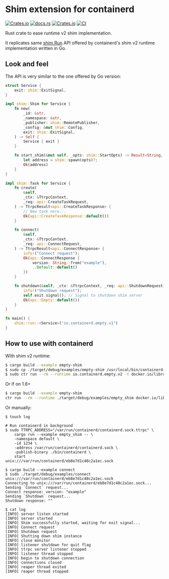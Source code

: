 # Shim extension for containerd

[![Crates.io](https://img.shields.io/crates/v/containerd-shim)](https://crates.io/crates/containerd-shim)
[![docs.rs](https://img.shields.io/docsrs/containerd-shim)](https://docs.rs/containerd-shim/latest/containerd-shim/)
[![Crates.io](https://img.shields.io/crates/l/containerd-shim)](https://github.com/containerd/rust-extensions/blob/main/LICENSE)
[![CI](https://github.com/mxpv/shim-rs/actions/workflows/ci.yml/badge.svg?branch=main)](https://github.com/mxpv/shim-rs/actions/workflows/ci.yml)

Rust crate to ease runtime v2 shim implementation.

It replicates same [shim.Run](https://github.com/containerd/containerd/blob/dbef1d56d7ebc05bc4553d72c419ed5ce025b05d/runtime/v2/example/cmd/main.go)
API offered by containerd's shim v2 runtime implementation written in Go.

## Look and feel

The API is very similar to the one offered by Go version:

```rust
struct Service {
    exit: shim::ExitSignal,
}

impl shim::Shim for Service {
    fn new(
        _id: &str,
        _namespace: &str,
        _publisher: shim::RemotePublisher,
        _config: &mut shim::Config,
        exit: shim::ExitSignal,
    ) -> Self {
        Service { exit }
    }

    fn start_shim(&mut self, _opts: shim::StartOpts) -> Result<String, Box<dyn Error>> {
        let address = shim::spawn(opts)?;
        Ok(address)
    }
}

impl shim::Task for Service {
    fn create(
        &self,
        _ctx: &TtrpcContext,
        _req: api::CreateTaskRequest,
    ) -> TtrpcResult<api::CreateTaskResponse> {
        // New task nere...
        Ok(api::CreateTaskResponse::default())
    }

    fn connect(
        &self,
        _ctx: &TtrpcContext,
        _req: api::ConnectRequest,
    ) -> TtrpcResult<api::ConnectResponse> {
        info!("Connect request");
        Ok(api::ConnectResponse {
            version: String::from("example"),
            ..Default::default()
        })
    }

    fn shutdown(&self, _ctx: &TtrpcContext, _req: api::ShutdownRequest) -> TtrpcResult<api::Empty> {
        info!("Shutdown request");
        self.exit.signal(); // Signal to shutdown shim server
        Ok(api::Empty::default())
    }
}

fn main() {
    shim::run::<Service>("io.containerd.empty.v1")
}

```

## How to use with containerd

With shim v2 runtime:

```bash
$ cargo build --example empty-shim
$ sudo cp ./target/debug/examples/empty-shim /usr/local/bin/containerd-shim-empty-v2
$ sudo ctr run --rm --runtime io.containerd.empty.v2 -t docker.io/library/hello-world:latest hello
```

Or if on 1.6+

```bash
$ cargo build --example empty-shim
ctr run --rm --runtime ./target/debug/examples/empty_shim docker.io/library/hello-world:latest hello
```

Or manually:

```
$ touch log

# Run containerd in background
$ sudo TTRPC_ADDRESS="/var/run/containerd/containerd.sock.ttrpc" \
    cargo run --example empty_shim -- \
    -namespace default \
    -id 1234 \
    -address /var/run/containerd/containerd.sock \
    -publish-binary ./bin/containerd \
    start
unix:///var/run/containerd/eb8e7d1c48c2a1ec.sock

$ cargo build --example connect
$ sudo ./target/debug/examples/connect unix:///var/run/containerd/eb8e7d1c48c2a1ec.sock
Connecting to unix:///var/run/containerd/eb8e7d1c48c2a1ec.sock...
Sending `Connect` request...
Connect response: version: "example"
Sending `Shutdown` request...
Shutdown response: ""

$ cat log
[INFO] server listen started
[INFO] server started
[INFO] Shim successfully started, waiting for exit signal...
[INFO] Connect request
[INFO] Shutdown request
[INFO] Shutting down shim instance
[INFO] close monitor
[INFO] listener shutdown for quit flag
[INFO] ttrpc server listener stopped
[INFO] listener thread stopped
[INFO] begin to shutdown connection
[INFO] connections closed
[INFO] reaper thread exited
[INFO] reaper thread stopped
```
